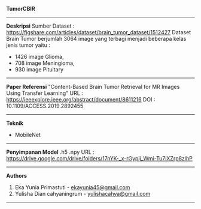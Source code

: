 

**TumorCBIR**

-------------------------------------------------------------------------------------------------------------

**Deskripsi**
Sumber Dataset : https://figshare.com/articles/dataset/brain_tumor_dataset/1512427
Dataset Brain Tumor berjumlah 3064 image yang terbagi menjadi beberapa kelas jenis tumor yaitu :
- 1426 image Glioma,
- 708 image Meningioma,
- 930 image Pituitary

-------------------------------------------------------------------------------------------------------------

**Paper Referensi**
"Content-Based Brain Tumor Retrieval for MR Images Using Transfer Learning" 
URL : https://ieeexplore.ieee.org/abstract/document/8611216
DOI : 10.1109/ACCESS.2019.2892455 

-------------------------------------------------------------------------------------------------------------

**Teknik**
- MobileNet

-------------------------------------------------------------------------------------------------------------

**Penyimpanan Model**
.h5
.npy
URL : https://drive.google.com/drive/folders/17nYK-_x-rGypij_Wmi-Tu7iXZrp8zlhP

-------------------------------------------------------------------------------------------------------------

**Authors**
1. Eka Yunia Primastuti - ekayunia45@gmail.com
2. Yulisha Dian cahyaningrum - yulishacahya@gmail.com

-------------------------------------------------------------------------------------------------------------

